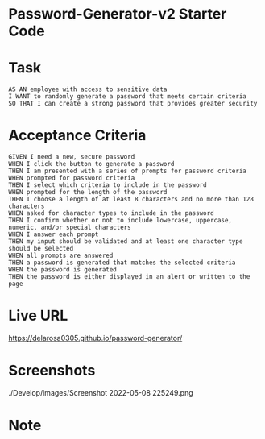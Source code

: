 # Password-Generator-v2 Starter Code

# Task
    AS AN employee with access to sensitive data
    I WANT to randomly generate a password that meets certain criteria
    SO THAT I can create a strong password that provides greater security

# Acceptance Criteria
    GIVEN I need a new, secure password
    WHEN I click the button to generate a password
    THEN I am presented with a series of prompts for password criteria
    WHEN prompted for password criteria
    THEN I select which criteria to include in the password
    WHEN prompted for the length of the password
    THEN I choose a length of at least 8 characters and no more than 128 characters
    WHEN asked for character types to include in the password
    THEN I confirm whether or not to include lowercase, uppercase, numeric, and/or special characters
    WHEN I answer each prompt
    THEN my input should be validated and at least one character type should be selected
    WHEN all prompts are answered
    THEN a password is generated that matches the selected criteria
    WHEN the password is generated
    THEN the password is either displayed in an alert or written to the page
# Live URL

https://delarosa0305.github.io/password-generator/

# Screenshots

./Develop/images/Screenshot 2022-05-08 225249.png


# Note

